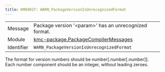 ```yaml
---
title: KM04027: WARN_PackageVersionIsUnrecognizedFormat
---
```


|            |           |
|------------|---------- |
| Message    | Package version '&lt;param&gt;' has an unrecognized format\. |
| Module     | [kmc-package.PackageCompilerMessages](kmc-package.packagecompilermessages) |
| Identifier | `WARN_PackageVersionIsUnrecognizedFormat` |

The format for version numbers should be number[.number[.number]]. Each
number component should be an integer, without leading zeroes.
